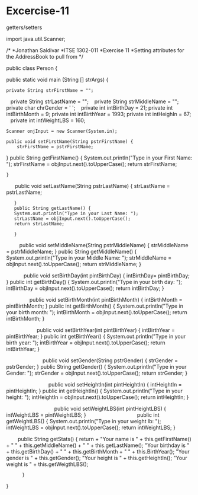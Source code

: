 # Excercise-11
getters/setters


import java.util.Scanner;

/*
*Jonathan Saldivar
*ITSE 1302-011
*Exercise 11
*Setting attributes for the AddressBook to pull from
*/

public class Person {

  public static void main (String [] strArgs) {
  
    private String strFirstName = "";
    private String strLastName = "";
    private String strMiddleName = "";
    private char chrGender = ' ';
    private int intBirthDay = 21;
    private int intBirthMonth = 9;
    private int intBirthYear = 1993;
    private int intHeighIn = 67;
    private int intWeightLBS = 160;
    
    
    Scanner onjInput = new Scanner(System.in);
    
    public void setFirstName(String pstrFirstName) {
        strFirstName = pstrFirstName;
}
    public String getFirstName() {
    System.out.println("Type in your First Name: ");
    strFirstName = objInput.next().toUpperCase();
    return strFirstName;
    
    }
    
       public void setLastName(String pstrLastName) {
          strLastName = pstrLastName;
          
       }
       public String getLastName() {
       System.out.println("Type in your Last Name: ");
       strLastName = objInput.next().toUpperCase();
       return strLastName;
       
       }
      
          public void setMiddleName(String pstrMiddleName) {
          strMiddleName = pstrMiddleName;
          }
          public String getMiddleName() {
          System.out.println("Type in your Middle Name: ");
          strMiddleName = objInput.next().toUpperCase();
          return strMiddleName;
          }
          
             public void setBirthDay(int pintBirthDay) {
               intBirthDay= pintBirthDay;
               }
               public int getBirthDay() {
               System.out.println("Type in your birth day: ");
               intBirthDay = objInput.next().toUpperCase();
               return intBirthDay;
               }
              
                 public void setBirthMonth(int pintBirthMonth) {
                   intBirthMonth = pintBirthMonth;
                   }
                   public int getBirthMonth() {
                   System.out.println("Type in your birth month: ");
                   intBirthMonth = objInput.next().toUpperCase();
                   return intBirthMonth;
                   }
                  
                      public void setBirthYear(int pintBirthYear) {
                       intBirthYear = pintBirthYear;
                       }
                       public int getBirthYear() {
                       System.out.println("Type in your birth year: ");
                       intBirthYear = objInput.next().toUpperCase();
                       return intBirthYear;
                       }
                      
                          public void setGender(String pstrGender) {
                           strGender = pstrGender;
                           }
                           public String getGender() {
                           System.out.println("Type in your Gender: ");
                           strGender = objInput.next().toUpperCase();
                           return strGender;
                           }
                           
                              public void setHeightIn(int pintHeightIn) {
                               intHeightIn = pintHeightIn;
                               }
                               public int getHeightIn() {
                               System.out.println("Type in your height: ");
                               intHeightIn = objInput.next().toUpperCase();
                               return intHeightIn;
                               }
                               
                                  public void setWeightLBS(int pintHeightLBS) {
                                   intWeightLBS = pintWeightLBS;
                                   }
                                   public int getWeightLBS() {
                                   System.out.println("Type in your weight lb: ");
                                   intWeightLBS = objInput.next().toUpperCase();
                                   return intWeightLBS;
                                   }
                                   
         public String getStats() {
                                      return +
                                      "Your name is " + this.getFirstName() + " " + this.getMiddleName() + " " + this.getLastName();
                                      "Your birthday is " + this.getBirthDay() + " " + this.getBirthMonth + " " + this.BirthYear();
                                      "Your gender is " + this.getGender();
                                      "Your height is " + this.getHeightIn();
                                      "Your weight is " + this.getWeigthLBS();
                                      
          }
          
  }

